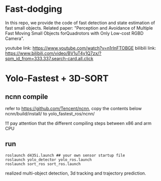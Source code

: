 # Fast-dodging

In this repo, we provide the code of fast detection and state estimation of fast small objects. Related paper: "Perception and Avoidance of Multiple Fast Moving Small Objects forQuadrotors with Only Low-cost RGBD Camera". 

youtube link: https://www.youtube.com/watch?v=n1rlnFTOBGE
bilibili link: https://www.bilibili.com/video/BV1uT4y1Q7zx/?spm_id_from=333.337.search-card.all.click

# Yolo-Fastest + 3D-SORT

## ncnn compile
refer to https://github.com/Tencent/ncnn,
copy the contents below ncnn/build/install/ to yolo_fastest_ros/ncnn/

!!! pay attention that the different compiling steps between x86 and arm CPU

## run
```
roslaunch d435i.launch ## your own sensor startup file 
roslaunch yolo_detector yolo_ros.launch
roslaunch sort_ros sort_ros.launch
```

realized multi-object detection, 3d tracking and trajectory prediction.

